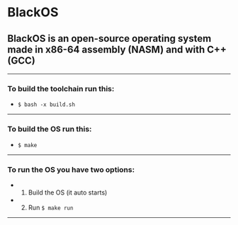 # BlackOS

## BlackOS is an open-source operating system made in x86-64 assembly (NASM) and with C++ (GCC)

<hr/>

### To build the toolchain run this:
- ```$ bash -x build.sh```

<hr/>

### To build the OS run this:
- ```$ make```

<hr/>

### To run the OS you have two options:
- 1. Build the OS (it auto starts)
- 2. Run ```$ make run```

<hr/>